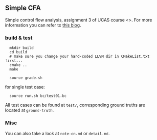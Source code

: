 ## Simple CFA

Simple control flow analysis, assignment 3 of UCAS course <<Adcanced Compiler>>. For more information you can refer to [this blog](https://enochii.github.io/posts/2021/11/16/simple-Control-Flow-Analysis-of-C.html).

### build & test

```shell
  mkdir build
  cd build
  # make sure you change your hard-coded LLVM dir in CMakeList.txt first...
  cmake ..
  make
  
  source grade.sh
```

for single test case:

```shell
  source run.sh bc/test01.bc
```

All test cases can be found at `test/`, corresponding ground truths are located at `ground-truth`.
  
### Misc
  
You can also take a look at `note-cn.md` or `detail.md`.
